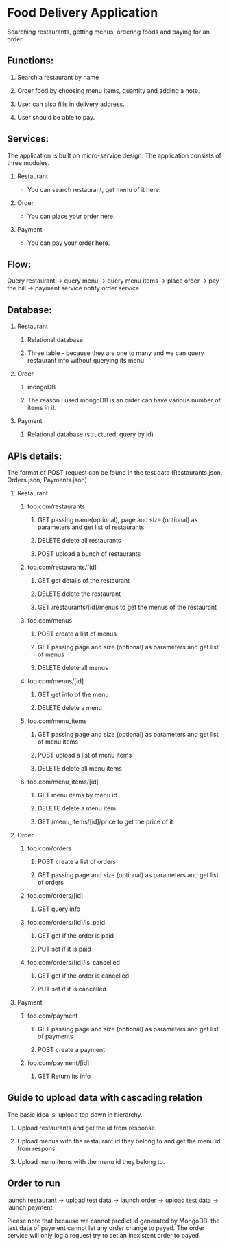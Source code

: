 # Food Delivery Application
Searching restaurants, getting menus, ordering foods and paying for an order.

## Functions:

1. Search a restaurant by name

2. Order food by choosing menu items, quantity and adding a note.

3. User can also fills in delivery address.

4. User should be able to pay.

## Services:

The application is built on micro-service design. The application consists of three modules.

1. Restaurant

   * You can search restaurant, get menu of it here.

2. Order

   * You can place your order here.

3. Payment

   * You can pay your order here.

## Flow:

Query restaurant -> query menu -> query menu items -> place order -> pay the bill -> payment service notify order service

## Database:

1. Restaurant

   1. Relational database

   2. Three table - because they are one to many and we can query restaurant info without querying its menu

2. Order

   1. mongoDB
   
   2. The reason I used mongoDB is an order can have various number of items in it.

3. Payment

   1. Relational database (structured, query by id)

## APIs details:

The format of POST request can be found in the test data (Restaurants.json, Orders.json, Payments.json)

1. Restaurant
   
    1. foo.com/restaurants
        
        1. GET passing name(optional), page and size (optional) as parameters and get list of restaurants

        2. DELETE delete all restaurants
        
        3. POST upload a bunch of restaurants
        
    2. foo.com/restaurants/[id]

       1. GET get details of the restaurant
 
       2. DELETE delete the restaurant
       
       3. GET /restaurants/[id]/menus to get the menus of the restaurant
      
    3. foo.com/menus

       1. POST create a list of menus

       2. GET passing page and size (optional) as parameters and get list of menus
       
       3. DELETE delete all menus

    4. foo.com/menus/[id]

       1. GET get info of the menu
       
       2. DELETE delete a menu

    5. foo.com/menu_items
       
       1. GET passing page and size (optional) as parameters and get list of menu items
       
       2. POST upload a list of menu items
       
       3. DELETE delete all menu items
 
    3. foo.com/menu_items/[id]

       1. GET menu items by menu id
       
       2. DELETE delete a menu item
       
       3. GET /menu_items/[id]/price to get the price of it

2. Order

   1. foo.com/orders

      1. POST create a list of orders
      
      2. GET passing page and size (optional) as parameters and get list of orders

   2. foo.com/orders/[id]

      1. GET query info
   
   3. foo.com/orders/[id]/is_paid
   
      1. GET get if the order is paid
      
      2. PUT set if it is paid
   
   4. foo.com/orders/[id]/is_cancelled
   
      1. GET get if the order is cancelled
      
      2. PUT set if it is cancelled

3. Payment

   1. foo.com/payment

      1. GET passing page and size (optional) as parameters and get list of payments
      
      2. POST create a payment
      
   2. foo.com/payment/[id]

      1. GET Return its info

## Guide to upload data with cascading relation

The basic idea is: upload top down in hierarchy.

1. Upload restaurants and get the id from response.

2. Upload menus with the restaurant id they belong to and get the menu id from respons.

3. Upload menu items with the menu id they belong to.

## Order to run

launch restaurant -> upload test data -> launch order -> upload test data -> launch payment

Please note that because we cannot predict id generated by MongoDB, the test data of payment cannot let any order change to payed. The order service will only log a request try to set an inexistent order to payed.